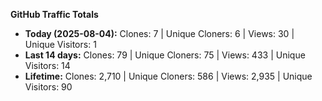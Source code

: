 
**GitHub Traffic Totals**

- **Today (2025-08-04):** Clones: 7 | Unique Cloners: 6 | Views: 30 | Unique Visitors: 1
- **Last 14 days:** Clones: 79 | Unique Cloners: 75 | Views: 433 | Unique Visitors: 14
- **Lifetime:** Clones: 2,710 | Unique Cloners: 586 | Views: 2,935 | Unique Visitors: 90
